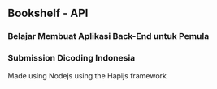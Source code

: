 ## Bookshelf - API

### Belajar Membuat Aplikasi Back-End untuk Pemula

### Submission Dicoding Indonesia

Made using Nodejs using the Hapijs framework
